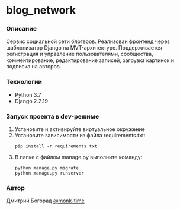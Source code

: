 # blog_network
### Описание
Сервис социальной сети блогеров. Реализован фронтенд через шаблонизатор Django на MVT-архитектуре. Поддерживается регистрация и управление пользователями, сообщества, комментирование, редактирование записей, загрузка картинок и подписка на авторов.
### Технологии
- Python 3.7
- Django 2.2.19
### Запуск проекта в dev-режиме
1. Установите и активируйте виртуальное окружение
2. Установите зависимости из файла requirements.txt:
    ```
    pip install -r requirements.txt
    ```
3. В папке с файлом manage.py выполните команду:
    ```
    python manage.py migrate
    python manage.py runserver
    ```
### Автор
Дмитрий Богорад [@monk-time](https://github.com/monk-time)
